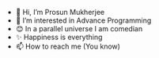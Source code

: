 - 👋 Hi, I’m Prosun Mukherjee
- 👀 I’m interested in Advance Programming 
- 😊 In a parallel universe I am comedian
- ✨ Happiness is everything
- 📫 How to reach me (You know)


<!---
Prosunsajal4/Prosunsajal4 is a ✨ special ✨ repository because its `README.md` (this file) appears on your GitHub profile.
You can click the Preview link to take a look at your changes.
--->

